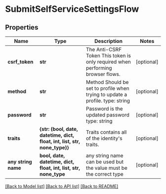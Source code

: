 # SubmitSelfServiceSettingsFlow


## Properties
Name | Type | Description | Notes
------------ | ------------- | ------------- | -------------
**csrf_token** | **str** | The Anti-CSRF Token  This token is only required when performing browser flows. | [optional] 
**method** | **str** | Method  Should be set to profile when trying to update a profile.  type: string | [optional] 
**password** | **str** | Password is the updated password  type: string | [optional] 
**traits** | **{str: (bool, date, datetime, dict, float, int, list, str, none_type)}** | Traits contains all of the identity&#39;s traits. | [optional] 
**any string name** | **bool, date, datetime, dict, float, int, list, str, none_type** | any string name can be used but the value must be the correct type | [optional]

[[Back to Model list]](../README.md#documentation-for-models) [[Back to API list]](../README.md#documentation-for-api-endpoints) [[Back to README]](../README.md)


